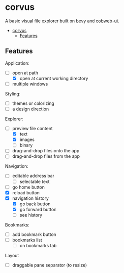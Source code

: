 # corvus

A basic visual file explorer built on [bevy](https://www.bevy.org) and [cobweb-ui](https://github.com/UkoeHB/bevy_cobweb_ui).

<!--toc:start-->

- [corvus](#corvus)
  - [Features](#features)

<!--toc:end-->

## Features

Application:

- [ ] open at path
  - [x] open at current working directory
- [ ] multiple windows

Styling:

- [ ] themes or colorizing
- [ ] a design direction

Explorer:

- [ ] preview file content
  - [x] text
  - [x] images
  - [ ] binary
- [ ] drag-and-drop files onto the app
- [ ] drag-and-drop files from the app

Navigation:

- [ ] editable address bar
  - [ ] selectable text
- [ ] go home button
- [x] reload button
- [x] navigation history
  - [x] go back button
  - [x] go forward button
  - [ ] see history

Bookmarks:

- [ ] add bookmark button
- [ ] bookmarks list
  - [ ] on bookmarks tab

Layout

- [ ] draggable pane separator (to resize)
